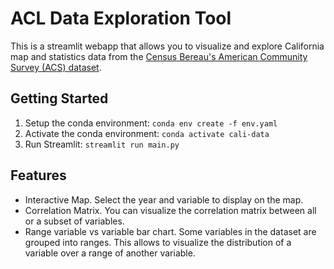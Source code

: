 # ACL Data Exploration Tool

This is a streamlit webapp that allows you to visualize and explore California
map and statistics data from the [Census Bereau's American Community Survey (ACS) dataset](https://console.cloud.google.com/bigquery?p=bigquery-public-data&d=census_bureau_acs&page=dataset&project=cali-data&ws=!1m9!1m3!3m2!1sbigquery-public-data!2scensus_bureau_acs!1m4!1m3!1scali-data!2sbquxjob_276b12f2_18b2cbcb8f3!3sUS).

## Getting Started

1. Setup the conda environment: `conda env create -f env.yaml`
2. Activate the conda environment: `conda activate cali-data`
2. Run Streamlit: `streamlit run main.py`

## Features

 - Interactive Map. Select the year and variable to display on the map.
 - Correlation Matrix. You can visualize the correlation matrix between all or a subset of variables.
 - Range variable vs variable bar chart. Some variables in the dataset are grouped into ranges.
    This allows to visualize the distribution of a variable over a range of another variable.